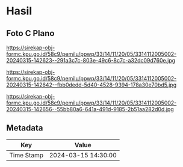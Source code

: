 # Hasil

## Foto C Plano

https://sirekap-obj-formc.kpu.go.id/58c9/pemilu/ppwp/33/14/11/20/05/3314112005002-20240315-142623--291a3c7c-803e-49c6-8c7c-a32dc09d760e.jpg

https://sirekap-obj-formc.kpu.go.id/58c9/pemilu/ppwp/33/14/11/20/05/3314112005002-20240315-142642--fbb0dedd-5d40-4528-9394-178a30e70bd5.jpg

https://sirekap-obj-formc.kpu.go.id/58c9/pemilu/ppwp/33/14/11/20/05/3314112005002-20240315-142656--55bb80a6-641a-491d-9185-2b51aa282d0d.jpg


## Metadata

| Key        | Value               |
| ---------- | ------------------- |
| Time Stamp | 2024-03-15 14:30:00 |



